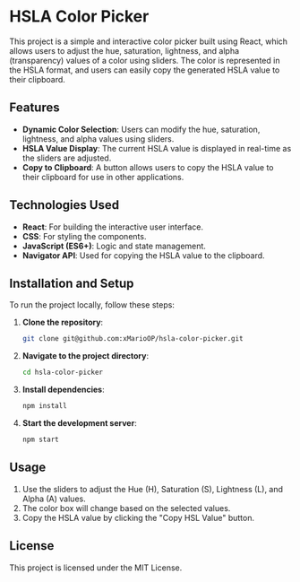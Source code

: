 # HSLA Color Picker

This project is a simple and interactive color picker built using React, which allows users to adjust the hue, saturation, lightness, and alpha (transparency) values of a color using sliders. The color is represented in the HSLA format, and users can easily copy the generated HSLA value to their clipboard.

## Features

- **Dynamic Color Selection**: Users can modify the hue, saturation, lightness, and alpha values using sliders.
- **HSLA Value Display**: The current HSLA value is displayed in real-time as the sliders are adjusted.
- **Copy to Clipboard**: A button allows users to copy the HSLA value to their clipboard for use in other applications.

## Technologies Used

- **React**: For building the interactive user interface.
- **CSS**: For styling the components.
- **JavaScript (ES6+)**: Logic and state management.
- **Navigator API**: Used for copying the HSLA value to the clipboard.

## Installation and Setup

To run the project locally, follow these steps:

1. **Clone the repository**:

   ```bash
   git clone git@github.com:xMarioOP/hsla-color-picker.git
   
2. **Navigate to the project directory**:

   ```bash
   cd hsla-color-picker
   
3. **Install dependencies**:

   ```bash
   npm install
   
4. **Start the development server**:

   ```bash
   npm start

## Usage
1. Use the sliders to adjust the Hue (H), Saturation (S), Lightness (L), and Alpha (A) values.
2. The color box will change based on the selected values.
3. Copy the HSLA value by clicking the "Copy HSL Value" button.

## License
This project is licensed under the MIT License.

